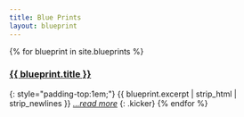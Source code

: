 ```yaml
---
title: Blue Prints
layout: blueprint
---
```


{% for blueprint in site.blueprints %}
### [{{ blueprint.title }}]({{blueprint.url}})
{: style="padding-top:1em;"}
{{ blueprint.excerpt | strip_html | strip_newlines }} _[...read more]({{blueprint.url}})_
{: .kicker}
{% endfor %}

